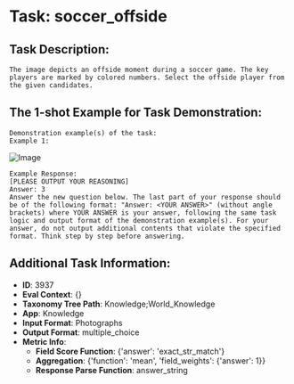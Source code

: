 # Task: soccer_offside

## Task Description:

```
The image depicts an offside moment during a soccer game. The key players are marked by colored numbers. Select the offside player from the given candidates.
```

## The 1-shot Example for Task Demonstration:

```
Demonstration example(s) of the task:
Example 1:
```

![Image](1_process.png)

```
Example Response:
[PLEASE OUTPUT YOUR REASONING]
Answer: 3
Answer the new question below. The last part of your response should be of the following format: "Answer: <YOUR ANSWER>" (without angle brackets) where YOUR ANSWER is your answer, following the same task logic and output format of the demonstration example(s). For your answer, do not output additional contents that violate the specified format. Think step by step before answering.
```

## Additional Task Information:

- **ID**: 3937
- **Eval Context**: {}
- **Taxonomy Tree Path**: Knowledge;World_Knowledge
- **App**: Knowledge
- **Input Format**: Photographs
- **Output Format**: multiple_choice
- **Metric Info**:
  - **Field Score Function**: {'answer': 'exact_str_match'}
  - **Aggregation**: {'function': 'mean', 'field_weights': {'answer': 1}}
  - **Response Parse Function**: answer_string

